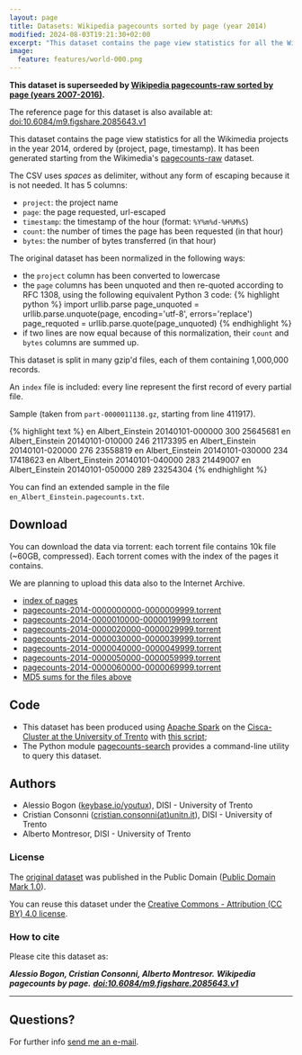 ```yaml
---
layout: page
title: Datasets: Wikipedia pagecounts sorted by page (year 2014)
modified: 2024-08-03T19:21:30+02:00
excerpt: "This dataset contains the page view statistics for all the Wikimedia projects in the year 2014"
image:
  feature: features/world-000.png
---
```


**This dataset is superseeded by [Wikipedia pagecounts-raw sorted by page (years 2007-2016)](../wikipedia-pagecounts-raw-sorted/).**

The reference page for this dataset is also available at:
[doi:10.6084/m9.figshare.2085643.v1](https://dx.doi.org/10.6084/m9.figshare.2085643.v1)

This dataset contains the page view statistics for all the Wikimedia projects
in the year 2014, ordered by (project, page, timestamp). It has been generated
starting from the Wikimedia's
[pagecounts-raw](https://dumps.wikimedia.org/other/pagecounts-raw/) dataset.

The CSV uses *spaces* as delimiter, without any form of escaping because it is
not needed. It has 5 columns:

* `project`: the project name
* `page`: the page requested, url-escaped
* `timestamp`: the timestamp of the hour (format: `%Y%m%d-%H%M%S`)
* `count`: the number of times the page has been requested (in that hour)
* `bytes`: the number of bytes transferred (in that hour)

The original dataset has been normalized in the following ways:

* the `project` column has been converted to lowercase
* the `page` columns has been unquoted and then re-quoted according to RFC 1308,
using the following equivalent Python 3 code:
{% highlight python %}
import urllib.parse
page_unquoted = urllib.parse.unquote(page, encoding='utf-8',
    errors='replace')
page_requoted = urllib.parse.quote(page_unquoted)
{% endhighlight %}
* if two lines are now equal because of this normalization, their `count` and
`bytes` columns are summed up.

This dataset is split in many gzip'd files, each of them containing 1,000,000
records.

An `index` file is included: every line represent the first record of every
partial file.

Sample (taken from `part-0000011138.gz`, starting from line 411917)<a class="collapsible inactive" id='new_sample' href="#"></a>.
<div class="collapsible" id='new_sample'>
{% highlight text %}
en Albert_Einstein 20140101-000000 300 25645681
en Albert_Einstein 20140101-010000 246 21173395
en Albert_Einstein 20140101-020000 276 23558819
en Albert_Einstein 20140101-030000 234 17418623
en Albert_Einstein 20140101-040000 283 21449007
en Albert_Einstein 20140101-050000 289 23254304
{% endhighlight %}
</div>

You can find an extended sample in the file `en_Albert_Einstein.pagecounts.txt`.

## Download

You can download the data via torrent: each torrent file contains
10k file (~60GB, compressed). Each torrent comes with the index
of the pages it contains.

We are planning to upload this data also to the Internet Archive.

* [index of pages](./index.txt)
* [pagecounts-2014-0000000000-0000009999.torrent](./pagecounts-2014-0000000000-0000009999.torrent)
* [pagecounts-2014-0000010000-0000019999.torrent](./pagecounts-2014-0000010000-0000019999.torrent)
* [pagecounts-2014-0000020000-0000029999.torrent](./pagecounts-2014-0000020000-0000029999.torrent)
* [pagecounts-2014-0000030000-0000039999.torrent](./pagecounts-2014-0000030000-0000039999.torrent)
* [pagecounts-2014-0000040000-0000049999.torrent](./pagecounts-2014-0000040000-0000049999.torrent)
* [pagecounts-2014-0000050000-0000059999.torrent](./pagecounts-2014-0000050000-0000059999.torrent)
* [pagecounts-2014-0000060000-0000069999.torrent](./pagecounts-2014-0000060000-0000069999.torrent)
* [MD5 sums for the files above](./pagecounts-torrents.md5sum.txt)

## Code

* This dataset has been produced using [Apache Spark](https://spark.apache.org/)
  on the [Cisca-Cluster at the University of Trento](http://doc.science.unitn.it/wiki/Il_Cluster_di_Scienze_%28Cisca-Cluster%29)
  with [this script](https://gist.github.com/youtux/13353862ac4227c4baf2);
* The Python module [pagecounts-search](https://github.com/youtux/pagecounts-search)
  provides a command-line utility to query this dataset.

## Authors

* Alessio Bogon ([keybase.io/youtux](https://keybase.io/youtux)), DISI - University of Trento
* Cristian Consonni ([cristian.consonni(at)unitn.it](mailto:cristian.consonni(at)unitn(dot)it)), DISI - University of Trento
* Alberto Montresor, DISI - University of Trento

### License

The [original dataset](https://dumps.wikimedia.org/other/pagecounts-raw/) was
published in the Public Domain ([Public Domain Mark 1.0](http://creativecommons.org/publicdomain/mark/1.0/)).

You can reuse this dataset under the [Creative Commons - Attribution (CC BY) 4.0 license](https://creativecommons.org/licenses/by/4.0/).

### How to cite

Please cite this dataset as:

***Alessio Bogon, Cristian Consonni, Alberto Montresor.***
***Wikipedia pagecounts by page.***
***[doi:10.6084/m9.figshare.2085643.v1](https://dx.doi.org/10.6084/m9.figshare.2085643.v1)***

---

## Questions?

For further info <a href="mailto:cristian.consonni(at)unitn(dot)it" target="_blank">send me an e-mail</a>.
